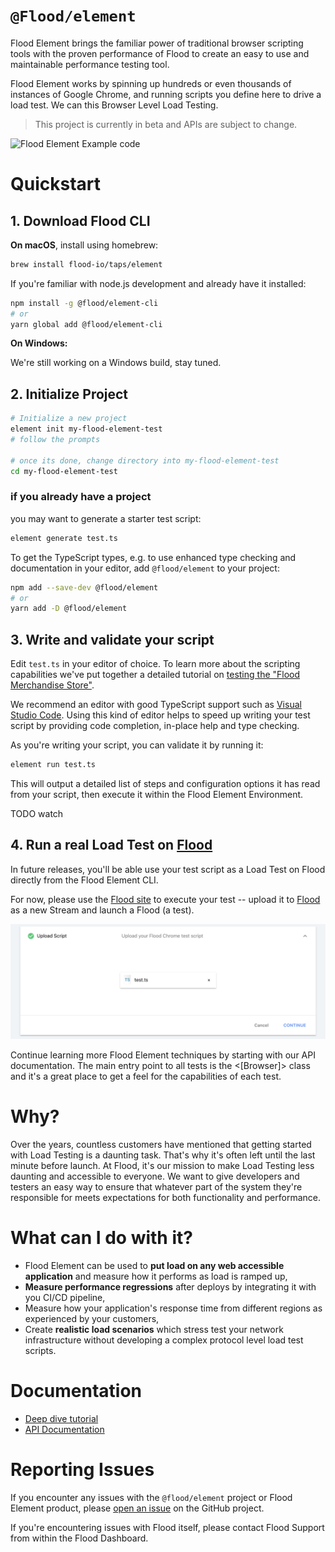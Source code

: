 # `@Flood/element`

Flood Element brings the familiar power of traditional browser scripting tools with the proven performance of Flood to create an easy to use and maintainable performance testing tool.

Flood Element works by spinning up hundreds or even thousands of instances of Google Chrome, and running scripts you define here to drive a load test. We can this Browser Level Load Testing.

> This project is currently in beta and APIs are subject to change.

![Flood Element Example code](./docs/code-snippet.png)

# Quickstart

## 1. Download Flood CLI

**On macOS**, install using homebrew:

```bash
brew install flood-io/taps/element
```

If you're familiar with node.js development and already have it installed:
```bash
npm install -g @flood/element-cli
# or
yarn global add @flood/element-cli
```

**On Windows:**

We're still working on a Windows build, stay tuned.

## 2. Initialize Project

```bash
# Initialize a new project
element init my-flood-element-test
# follow the prompts

# once its done, change directory into my-flood-element-test
cd my-flood-element-test
```

### if you already have a project

you may want to generate a starter test script:
```bash
element generate test.ts
```

To get the TypeScript types, e.g. to use enhanced type checking and documentation in your editor, add `@flood/element` to your project:
```bash
npm add --save-dev @flood/element
# or
yarn add -D @flood/element
```

## 3. Write and validate your script

Edit `test.ts` in your editor of choice. To learn more about the scripting capabilities we've put together a detailed tutorial on [testing the "Flood Merchandise Store"](examples/scenario_1_wordpress.md).

We recommend an editor with good TypeScript support such as [Visual Studio Code](https://code.visualstudio.com/). 
Using this kind of editor helps to speed up writing your test script by providing code completion, in-place help and type checking.

As you're writing your script, you can validate it by running it:

```bash
element run test.ts
```

This will output a detailed list of steps and configuration options it has read from your script, then execute it within the Flood Element Environment.

TODO watch


## 4. Run a real Load Test on [Flood](https://flood.io)

In future releases, you'll be able use your test script as a Load Test on Flood directly from the Flood Element CLI.

For now, please use the [Flood site](https://app.flood.io) to execute your test -- upload it to [Flood](https://flood.io/app) as a new Stream and launch a Flood (a test).

![Upload your script to Tricentis Flood](examples/images/upload-script.png)

Continue learning more Flood Element techniques by starting with our API documentation. The main entry point to all tests is the <[Browser]> class and it's a great place to get a feel for the capabilities of each test.

# Why?

Over the years, countless customers have mentioned that getting started with Load Testing is a daunting task. That's why it's often left until the last minute before launch. At Flood, it's our mission to make Load Testing less daunting and accessible to everyone. We want to give developers and testers an easy way to ensure that whatever part of the system they're responsible for meets expectations for both functionality and performance.

# What can I do with it?

* Flood Element can be used to **put load on any web accessible application** and measure how it performs as load is ramped up,
* **Measure performance regressions** after deploys by integrating it with you CI/CD pipeline,
* Measure how your application's response time from different regions as experienced by your customers,
* Create **realistic load scenarios** which stress test your network infrastructure without developing a complex protocol level load test scripts.

# Documentation

* [Deep dive tutorial](examples/scenario_1_wordpress.md)
* [API Documentation](api/Browser.md)

# Reporting Issues

If you encounter any issues with the `@flood/element` project or Flood Element product, please [open an issue](https://github.com/flood-io/element/issues) on the GitHub project.

If you're encountering issues with Flood itself, please contact Flood Support from within the Flood Dashboard.

